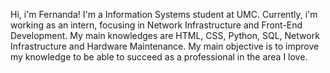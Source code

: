 Hi, i'm Fernanda!
I'm a Information Systems student at UMC. Currently, i'm working as an intern, focusing in Network Infrastructure and Front-End Development. 
My main knowledges are HTML, CSS, Python, SQL, Network Infrastructure and Hardware Maintenance. 
My main objective is to improve my knowledge to be able to succeed as a professional in the area I love.
